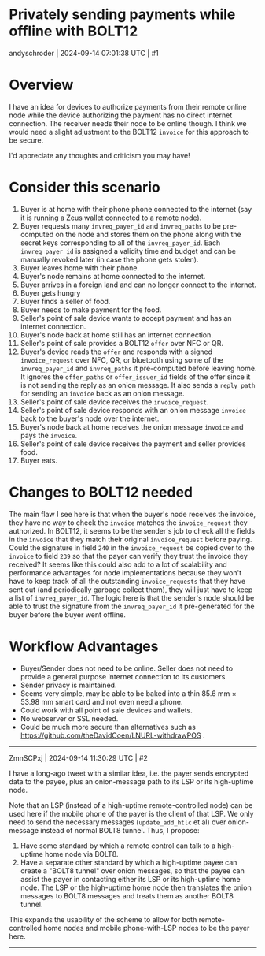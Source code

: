 # Privately sending payments while offline with BOLT12

andyschroder | 2024-09-14 07:01:38 UTC | #1

# Overview

I have an idea for devices to authorize payments from their remote online node while the device authorizing the payment has no direct internet connection. The receiver needs their node to be online though. I think we would need a slight adjustment to the BOLT12 `invoice` for this approach to be secure.

I'd appreciate any thoughts and criticism you may have!

# Consider this scenario

1. Buyer is at home with their phone phone connected to the internet (say it is running a Zeus wallet connected to a remote node).
2. Buyer requests many `invreq_payer_id` and `invreq_paths` to be pre-computed on the node and stores them on the phone along with the secret keys corresponding to all of the `invreq_payer_id`. Each `invreq_payer_id` is assigned a validity time and budget and can be manually revoked later (in case the phone gets stolen).
3. Buyer leaves home with their phone.
4. Buyer's node remains at home connected to the internet.
5. Buyer arrives in a foreign land and can no longer connect to the internet.
6. Buyer gets hungry
7. Buyer finds a seller of food.
8. Buyer needs to make payment for the food.
9. Seller's point of sale device wants to accept payment and has an internet connection.
10. Buyer's node back at home still has an internet connection.
11. Seller's point of sale provides a BOLT12 `offer` over NFC or QR.
12. Buyer's device reads the `offer` and responds with a signed `invoice_request` over NFC, QR, or bluetooth using some of the `invreq_payer_id` and `invreq_paths` it pre-computed before leaving home. It ignores the `offer_paths` or `offer_issuer_id` fields of the offer since it is not sending the reply as an onion message. It also sends a `reply_path` for sending an `invoice` back as an onion message.
13. Seller's point of sale device receives the `invoice_request`.
14. Seller's point of sale device responds with an onion message `invoice` back to the buyer's node over the internet.
15. Buyer's node back at home receives the onion message `invoice` and pays the `invoice`.
16. Seller's point of sale device receives the payment and seller provides food.
17. Buyer eats.


# Changes to BOLT12 needed

The main flaw I see here is that when the buyer's node receives the invoice, they have no way to check the `invoice` matches the `invoice_request` they authorized. In BOLT12, it seems to be the sender's job to check all the fields in the `invoice` that they match their original `invoice_request` before paying. Could the signature in field `240` in the `invoice_request` be copied over to the `invoice` to field `239` so that the payer can verify they trust the invoice they received? It seems like this could also add to a lot of scalability and performance advantages for node implementations because they won't have to keep track of all the outstanding `invoice_requests` that they have sent out (and periodically garbage collect them), they will just have to keep a list of `invreq_payer_id`. The logic here is that the sender's node should be able to trust the signature from the `invreq_payer_id` it pre-generated for the buyer before the buyer went offline.



# Workflow Advantages

- Buyer/Sender does not need to be online. Seller does not need to provide a general purpose internet connection to its customers.
- Sender privacy is maintained.
- Seems very simple, may be able to be baked into a thin 85.6 mm × 53.98 mm smart card and not even need a phone.
- Could work with all point of sale devices and wallets.
- No webserver or SSL needed.
- Could be much more secure than alternatives such as https://github.com/theDavidCoen/LNURL-withdrawPOS .

-------------------------

ZmnSCPxj | 2024-09-14 11:30:29 UTC | #2

I have a long-ago tweet with a similar idea, i.e. the payer sends encrypted data to the payee, plus an onion-message path to its LSP or its high-uptime node.

Note that an LSP (instead of a high-uptime remote-controlled node) can be used here if the mobile phone of the payer is the client of that LSP.  We only need to send the necessary messages (`update_add_htlc` et al) over onion-message instead of normal BOLT8 tunnel.  Thus, I propose:

1. Have some standard by which a remote control can talk to a high-uptime home node via BOLT8.
2. Have a separate other standard by which a high-uptime payee can create a "BOLT8 tunnel" over onion messages, so that the payee can assist the payer in contacting either its LSP or its high-uptime home node.  The LSP or the high-uptime home node then translates the onion messages to BOLT8 messages and treats them as another BOLT8 tunnel.

This expands the usability of the scheme to allow for both remote-controlled home nodes and mobile phone-with-LSP nodes to be the payer here.

-------------------------

